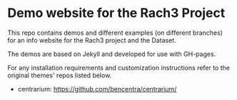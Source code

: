 # Demo website for the Rach3 Project

This repo contains demos and different examples (on different branches) for an info website for the Rach3 project and the Dataset. 

The demos are based on Jekyll and developed for use with GH-pages. 

For any installation requirements and customization instructions refer to the original themes' repos listed below.

* centrarium: https://github.com/bencentra/centrarium/


